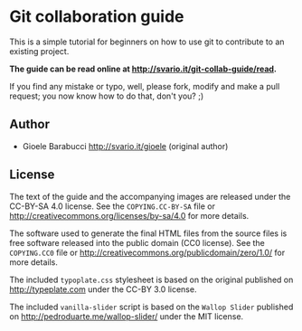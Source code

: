 Git collaboration guide
=======================

This is a simple tutorial for beginners on how to use git to contribute
to an existing project.

**The guide can be read online at <http://svario.it/git-collab-guide/read>.**

If you find any mistake or typo, well, please fork, modify and make a pull
request; you now know how to do that, don't you? ;)


Author
------

* Gioele Barabucci <http://svario.it/gioele> (original author)


License
-------

The text of the guide and the accompanying images are released under
the CC-BY-SA 4.0 license. See the `COPYING.CC-BY-SA` file or
<http://creativecommons.org/licenses/by-sa/4.0> for more details.

The software used to generate the final HTML files from the source files
is free software released into the public domain (CC0 license). See the
`COPYING.CC0` file or <http://creativecommons.org/publicdomain/zero/1.0/>
for more details.

The included `typoplate.css` stylesheet is based on the original published
on <http://typeplate.com> under the CC-BY 3.0 license.

The included `vanilla-slider` script is based on the `Wallop Slider`
published on <http://pedroduarte.me/wallop-slider/> under the MIT license.
